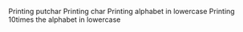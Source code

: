 Printing putchar
Printing char
Printing alphabet in lowercase
Printing 10times the alphabet in lowercase
